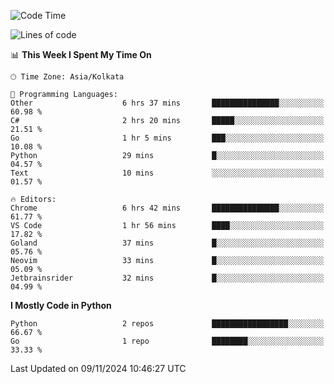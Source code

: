 <!--START_SECTION:waka-->
![Code Time](http://img.shields.io/badge/Code%20Time-380%20hrs%2022%20mins-blue)

![Lines of code](https://img.shields.io/badge/From%20Hello%20World%20I%27ve%20Written-387%20lines%20of%20code-blue)

📊 **This Week I Spent My Time On** 

```text
🕑︎ Time Zone: Asia/Kolkata

💬 Programming Languages: 
Other                    6 hrs 37 mins       ███████████████░░░░░░░░░░   60.98 % 
C#                       2 hrs 20 mins       █████░░░░░░░░░░░░░░░░░░░░   21.51 % 
Go                       1 hr 5 mins         ███░░░░░░░░░░░░░░░░░░░░░░   10.08 % 
Python                   29 mins             █░░░░░░░░░░░░░░░░░░░░░░░░   04.57 % 
Text                     10 mins             ░░░░░░░░░░░░░░░░░░░░░░░░░   01.57 % 

🔥 Editors: 
Chrome                   6 hrs 42 mins       ███████████████░░░░░░░░░░   61.77 % 
VS Code                  1 hr 56 mins        ████░░░░░░░░░░░░░░░░░░░░░   17.82 % 
Goland                   37 mins             █░░░░░░░░░░░░░░░░░░░░░░░░   05.76 % 
Neovim                   33 mins             █░░░░░░░░░░░░░░░░░░░░░░░░   05.09 % 
Jetbrainsrider           32 mins             █░░░░░░░░░░░░░░░░░░░░░░░░   04.99 % 
```

**I Mostly Code in Python** 

```text
Python                   2 repos             █████████████████░░░░░░░░   66.67 % 
Go                       1 repo              ████████░░░░░░░░░░░░░░░░░   33.33 % 
```




 Last Updated on 09/11/2024 10:46:27 UTC
<!--END_SECTION:waka-->
